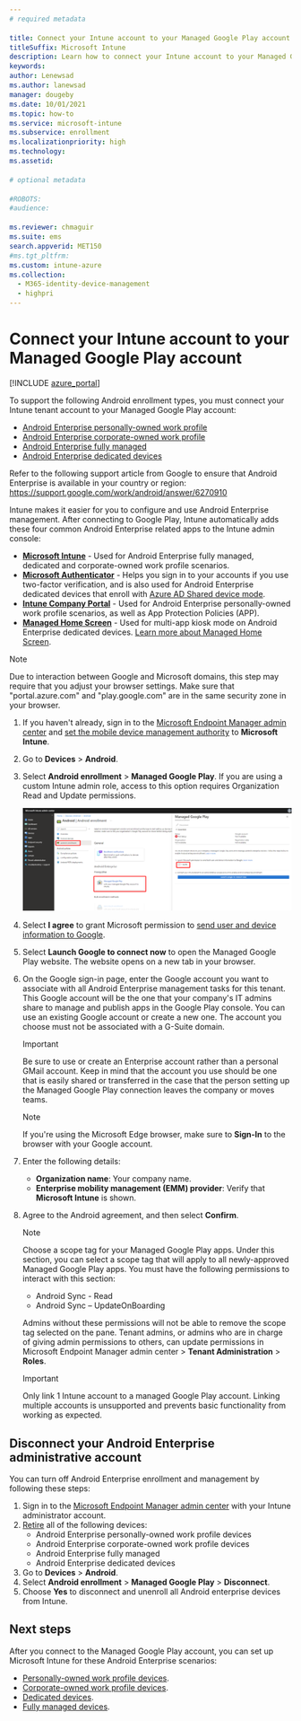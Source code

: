 ```yaml
---
# required metadata

title: Connect your Intune account to your Managed Google Play account.
titleSuffix: Microsoft Intune
description: Learn how to connect your Intune account to your Managed Google Play account.
keywords:
author: Lenewsad
ms.author: lanewsad
manager: dougeby
ms.date: 10/01/2021
ms.topic: how-to
ms.service: microsoft-intune
ms.subservice: enrollment
ms.localizationpriority: high
ms.technology:
ms.assetid: 

# optional metadata

#ROBOTS:
#audience:

ms.reviewer: chmaguir
ms.suite: ems
search.appverid: MET150
#ms.tgt_pltfrm:
ms.custom: intune-azure
ms.collection:
  - M365-identity-device-management
  - highpri
---
```


# Connect your Intune account to your Managed Google Play account

[!INCLUDE [azure_portal](../includes/azure_portal.md)]

To support the following Android enrollment types, you must connect your Intune tenant account to your Managed Google Play account:

- [Android Enterprise personally-owned work profile](android-work-profile-enroll.md)
- [Android Enterprise corporate-owned work profile](android-corporate-owned-work-profile-enroll.md)
- [Android Enterprise fully managed](android-fully-managed-enroll.md)
- [Android Enterprise dedicated devices](android-kiosk-enroll.md)

Refer to the following support article from Google to ensure that Android Enterprise is available in your country or region: https://support.google.com/work/android/answer/6270910

Intune makes it easier for you to configure and use Android Enterprise management. After connecting to Google Play, Intune automatically adds these four common Android Enterprise related apps to the Intune admin console:

- **[Microsoft Intune](https://play.google.com/store/apps/details?id=com.microsoft.intune)** - Used for Android Enterprise fully managed, dedicated and corporate-owned work profile scenarios.
- **[Microsoft Authenticator](https://play.google.com/store/apps/details?id=com.azure.authenticator)** - Helps you sign in to your accounts if you use two-factor verification, and is also used for Android Enterprise dedicated devices that enroll with [Azure AD Shared device mode](/azure/active-directory/develop/msal-shared-devices).
- **[Intune Company Portal](https://play.google.com/store/apps/details?id=com.microsoft.windowsintune.companyportal)** - Used for Android Enterprise personally-owned work profile scenarios, as well as App Protection Policies (APP). 
- **[Managed Home Screen](https://play.google.com/store/apps/details?id=com.microsoft.launcher.enterprise)** - Used for multi-app kiosk mode on Android Enterprise dedicated devices. [Learn more about Managed Home Screen](https://techcommunity.microsoft.com/t5/intune-customer-success/how-to-setup-microsoft-managed-home-screen-on-dedicated-devices/ba-p/1388060). 

> [!NOTE]
> Due to interaction between Google and Microsoft domains, this step may require that you adjust your browser settings.  Make sure that "portal.azure.com" and "play.google.com" are in the same security zone in your browser.

1. If you haven't already, sign in to the [Microsoft Endpoint Manager admin center](https://go.microsoft.com/fwlink/?linkid=2109431) and [set the mobile device management authority](../fundamentals/mdm-authority-set.md) to **Microsoft Intune**.  
2. Go to **Devices** > **Android**. 
3. Select **Android enrollment** > **Managed Google Play**.  If you are using a custom Intune admin role, access to this option requires Organization Read and Update permissions.  
   
   ![Android enterprise enrollment screen](./media/connect-intune-android-enterprise/android-work-bind.png)

4. Select **I agree** to grant Microsoft permission to [send user and device information to Google](../protect/data-intune-sends-to-google.md). 
   
5. Select **Launch Google to connect now** to open the Managed Google Play website. The website opens on a new tab in your browser.  
  
6. On the Google sign-in page, enter the Google account you want to associate with all Android Enterprise management tasks for this tenant. This Google account will be the one that your company's IT admins share to manage and publish apps in the Google Play console. You can use an existing Google account or create a new one. The account you choose must not be associated with a G-Suite domain.  

   >[!Important]
   > Be sure to use or create an Enterprise account rather than a personal GMail account. Keep in mind that the account you use should be one that is easily shared or
   > transferred in the case that the person setting up the Managed Google Play connection leaves the company or moves teams.  
    
   > [!Note]
   > If you're using the Microsoft Edge browser, make sure to **Sign-In** to the browser with your Google account.  

7. Enter the following details:  
   * **Organization name**: Your company name. 
   * **Enterprise mobility management (EMM) provider**: Verify that **Microsoft Intune** is shown.  

8. Agree to the Android agreement, and then select **Confirm**.  

   > [!NOTE]
   > Choose a scope tag for your Managed Google Play apps. Under this section, you can select a scope tag that will apply to all newly-approved Managed Google Play apps. You must have the following permissions to interact with this section:<ul><li>Android Sync - Read</li><li>Android Sync – UpdateOnBoarding</li></ul><p>Admins without these permissions will not be able to remove the scope tag selected on the pane. Tenant admins, or admins who are in charge of giving admin permissions to others, can update permissions in Microsoft Endpoint Manager admin center > **Tenant Administration** > **Roles**.  
   
      >[!Important]
   > Only link 1 Intune account to a managed Google Play account. Linking multiple accounts is unsupported and prevents basic functionality from working as expected.  

## Disconnect your Android Enterprise administrative account

You can turn off Android Enterprise enrollment and management by following these steps:

1. Sign in to the [Microsoft Endpoint Manager admin center](https://go.microsoft.com/fwlink/?linkid=2109431) with your Intune administrator account.  
2. [Retire](../remote-actions/devices-wipe.md#retire) all of the following devices:
    - Android Enterprise personally-owned work profile devices
    - Android Enterprise corporate-owned work profile devices
    - Android Enterprise fully managed
    - Android Enterprise dedicated devices  
3. Go to **Devices** > **Android**.  
4. Select **Android enrollment** > **Managed Google Play** > **Disconnect**.    
4. Choose **Yes** to disconnect and unenroll all Android enterprise devices from Intune.  

## Next steps

After you connect to the Managed Google Play account, you can set up Microsoft Intune for these Android Enterprise scenarios:  
- [Personally-owned work profile devices](android-work-profile-enroll.md).
- [Corporate-owned work profile devices](android-corporate-owned-work-profile-enroll.md). 
- [Dedicated devices](android-kiosk-enroll.md).
- [Fully managed devices](android-fully-managed-enroll.md).
